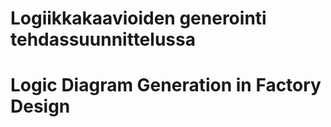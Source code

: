 Logiikkakaavioiden generointi tehdassuunnittelussa
==================================================


Logic Diagram Generation in Factory Design
==========================================